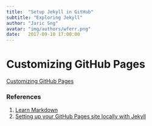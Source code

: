 ```yaml
---
title:  "Setup Jekyll in GitHub"
subtitle: "Exploring Jekyll"
author: "Jaric Sng"
avatar: "img/authors/wferr.png"
date:   2017-09-10 17:00:00
---
```

# Customizing GitHub Pages

[Customizing GitHub Pages](https://help.github.com/categories/customizing-github-pages/)

### References
1. [Learn Markdown](https://learnxinyminutes.com/docs/markdown/)
2. [Setting up your GitHub Pages site locally with Jekyll](https://help.github.com/articles/setting-up-your-github-pages-site-locally-with-jekyll/)
